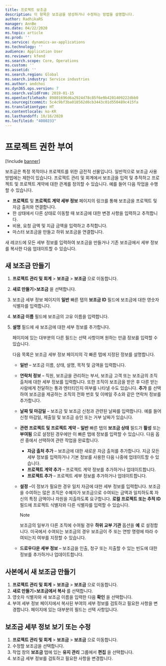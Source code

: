 ```yaml
---
title: 프로젝트 보조금
description: 이 항목은 보조금을 생성하거나 수정하는 방법을 설명합니다.
author: RadhikaRS
manager: AnnBe
ms.date: 04/22/2020
ms.topic: article
ms.prod: ''
ms.service: dynamics-ax-applications
ms.technology: ''
audience: Application User
ms.reviewer: kfend
ms.search.scope: Core, Operations
ms.custom: ''
ms.assetid: ''
ms.search.region: Global
ms.search.industry: Service industries
ms.author: andchoi
ms.dyn365.ops.version: 7
ms.search.validFrom: 2019-01-15
ms.openlocfilehash: 89801696d6a2924d78c85f6e9b4281409222dbb0
ms.sourcegitcommit: 5c4c9bf3ba018562d6cb3443c01d550489c415fa
ms.translationtype: HT
ms.contentlocale: ko-KR
ms.lasthandoff: 10/16/2020
ms.locfileid: "4080233"
---
```

# <a name="project-grants"></a>프로젝트 권한 부여

[!include [banner](../includes/banner.md)]

보조금은 특정 목적이나 프로젝트를 위한 금전적 선물입니다. 일반적으로 보조금 사용 방법에는 제한이 있습니다. 프로젝트 관리 및 회계에서 보조금을 입력 및 추적하고 프로젝트 및 프로젝트 계약에 대한 관계를 정의할 수 있습니다. 예를 들어 다음 작업을 수행할 수 있습니다.

- **프로젝트** 및 **프로젝트 계약 세부 정보** 페이지의 링크를 통해 보조금을 프로젝트 및 자금 출처와 연결합니다.
- 한 상태에서 다른 상태로 이동할 때 보조금에 대한 변경 사항을 입력하고 추적합니다.
- 비용, 요청 금액 및 지급 금액을 입력하고 추적합니다.
- 마스터 보조금을 만들고 하위 보조금을 연결합니다.

새 레코드에 모든 세부 정보를 입력하여 보조금을 만들거나 기존 보조금에서 세부 정보를 복사한 다음 업데이트할 수 있습니다.

## <a name="create-a-new-grant"></a>새 보조금 만들기

1. **프로젝트 관리 및 회계** \> **보조금** \> **보조금** 으로 이동합니다.
2. **새로 만들기**\>**보조금** 을 선택합니다.
3. 보조금 세부 정보 페이지의 **일반** 빠른 탭의 **보조금 ID** 필드에 보조금에 대한 영숫자 식별자를 입력합니다.
4. **보조금 이름** 필드에 보조금의 고유 이름을 입력합니다.
5. **설명** 필드에 새 보조금에 대한 세부 정보를 추가합니다.

    페이지에 있는 대부분의 다른 필드는 선택 사항이며 원하는 만큼 정보를 입력할 수 있습니다.

    다음 목록은 보조금 세부 정보 페이지의 각 빠른 탭에 지정된 정보를 설명합니다.

    - **일반** – 보조금 이름, 상태, 설명, 목적 및 금액을 입력합니다.
    - **연락처 정보** – 직원, 보조금을 관리하는 부서, 보조금 고객 또는 보조금의 조직 출처에 대한 세부 정보를 입력합니다. 또한 조직이 보조금을 받은 후 다른 받는 사람에게 전달하는 통과 엔터티인지 여부를 나타낼 수도 있습니다. **추가** 를 선택하여 보조금을 제공하는 조직의 전화 번호 및 이메일 주소와 같은 연락처 정보를 추가합니다.
    - **날짜 및 마감일** – 보조금 및 보조금 신청과 관련된 날짜를 입력합니다. 예를 들어 신청 마감일, 제출일 및 보조금 승인 또는 거부 날짜가 있습니다.
    - **관련 프로젝트 및 프로젝트 계약** – **일반** 빠른 탭의 **보조금 상태** 필드가 **활성** 또는 **부여됨** 으로 설정된 경우에만 이 빠른 탭에 정보를 입력할 수 있습니다. 다음 옵션 중에서 선택하여 관련 작업을 완료합니다.

        - **자금 출처 추가** – 보조금에 대한 새로운 자금 출처를 추가합니다. 지금 모든 세부 정보를 입력하거나 기본 정보를 사용한 다음 나중에 업데이트할 수 있습니다.
        - **프로젝트 계약 추가** – 프로젝트 계약 정보를 추가하거나 업데이트합니다.
        - **프로젝트 추가** – 프로젝트 세부 정보를 추가하거나 업데이트합니다.

    - **설정** –이 정보가 필요한 경우 일치 자금에 대한 세부 정보를 입력합니다. 보조금을 수여하는 많은 조직은 수혜자가 보조금으로 수여되는 금액과 일치하도록 자신의 특정 금액이나 자원을 지출하도록 요구합니다. **로컬 프로젝트 또는 추적 ID** 필드에 프로젝트 식별자와 다른 식별자를 입력할 수 있습니다.

        > [!NOTE]
        > 보조금의 일부가 다른 조직에 수여될 경우 **하위 교부 기관** 옵션을 **예** 로 설정합니다. 미국에서 수여되는 보조금의 경우 보조금이 주 또는 연방 명령에 따라 수여되는지 여부를 지정할 수 있습니다.

    - **드로우다운 세부 정보** – 보조금을 인출, 청구 또는 지출할 수 있는 빈도에 대한 정보를 추가하거나 업데이트합니다.

## <a name="create-a-new-grant-from-a-copy"></a>사본에서 새 보조금 만들기

1. **프로젝트 관리 및 회계** \> **보조금** \> **보조금** 으로 이동합니다.
2. **새로 만들기**\>**보조금에서 복사** 를 선택합니다.
3. 영숫자 식별자와 새 보조금 이름을 입력한 다음 **확인** 을 선택합니다.
4. 부여 세부 정보 페이지에서 복사된 부여의 세부 정보를 검토하고 필요한 사항을 변경합니다. 페이지에 있는 대부분의 필드는 선택 사항입니다.

## <a name="view-or-modify-grant-details"></a>보조금 세부 정보 보기 또는 수정

1. **프로젝트 관리 및 회계** \> **보조금** \> **보조금** 으로 이동합니다.
2. 수정할 보조금을 선택합니다.
3. 작업 창의 **보조금** 탭에 있는 **유지 관리** 그룹에서 **편집** 을 선택합니다.
4. 보조금 세부 정보를 검토하고 필요한 사항을 변경합니다.

